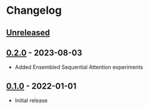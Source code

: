 # Changelog

<!--

Changelog follow the https://keepachangelog.com/ standard (at least the headers)

This allow to:

* auto-parsing release notes during the automated releases from github-action:
  https://github.com/marketplace/actions/pypi-github-auto-release
* Have clickable headers in the rendered markdown

To release a new version (e.g. from `1.0.0` -> `2.0.0`):

* Create a new `# [2.0.0] - YYYY-MM-DD` header and add the current
  `[Unreleased]` notes.
* At the end of the file:
  * Define the new link url:
  `[2.0.0]: https://github.com/google-research/sequential_attention/compare/v1.0.0...v2.0.0`
  * Update the `[Unreleased]` url: `v1.0.0...HEAD` -> `v2.0.0...HEAD`

-->

## [Unreleased]

## [0.2.0] - 2023-08-03

* Added Ensembled Sequential Attention experiments

## [0.1.0] - 2022-01-01

* Initial release

[Unreleased]: https://github.com/google-research/sequential_attention/compare/v0.2.0...HEAD
[0.2.0]: https://github.com/google-research/sequential_attention/releases/tag/v0.2.0
[0.1.0]: https://github.com/google-research/sequential_attention/releases/tag/v0.1.0
